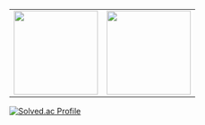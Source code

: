 <table><tr>
	<td valign="top" width="50%">
		<img src="https://github-readme-stats.vercel.app/api?username=jehpark&show_icons=true&count_private=true&hide_border=true" style="height: 150px"/>
	</td>
	<td valign="top" width="50%">
		<img src="https://github-readme-stats.vercel.app/api/top-langs/?username=jehpark&hide_border=true&layout=compact" style="height: 150px"/>
	</td>
</tr></table>


[![Solved.ac Profile](http://mazassumnida.wtf/api/v2/generate_badge?boj=123qpq)](https://solved.ac/123qpq)
